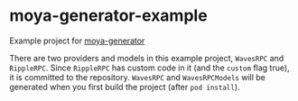 # moya-generator-example
Example project for [moya-generator](https://github.com/frkncngz/moya-generator)

There are two providers and models in this example project, `WavesRPC` and `RippleRPC`. Since `RippleRPC` has custom code in it (and the `custom` flag true), it is committed to the repository. `WavesRPC` and `WavesRPCModels` will be generated when you first build the project (after `pod install`).
